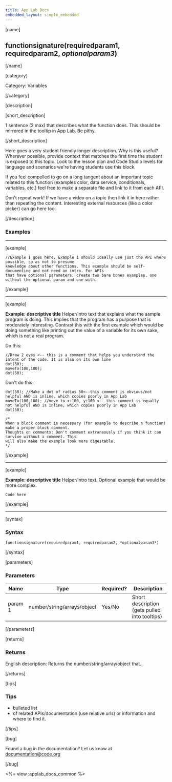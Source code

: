 ```yaml
---
title: App Lab Docs
embedded_layout: simple_embedded
---
```


[name]

## functionsignature(requiredparam1, requiredparam2, *optionalparam3*)


[/name]


[category]

Category: Variables

[/category]

[description]

[short_description]

1 sentence (2 max) that describes what the function does. This should be mirrored in the tooltip in App Lab. Be pithy.

[/short_description]

Here goes a very student friendly longer description. Why is this useful? Wherever possible, provide context that matches the first time the student is exposed to this topic.
Look to the lesson plan and Code Studio levels for language and scenarios we're having students use this block. 

If you feel compelled to go on a long tangent about an important topic related to this function (examples
color, data service, conditionals, variables, etc.) feel free to make a separate file and link to it from
each API. 

Don't repeat work! If we have a video on a topic then link it in here rather than repeating the content. Interesting
external resources (like a color picker) can go here too.

[/description]

### Examples
____________________________________________________

<!--Each example needs to be fully standalone, copy/pasteable into App Lab without errors. Examples should
always strive to do something visible, such as turtle drawing or console.logging the value of something.
Each piece of documentation should have two examples, with a third or beyond being optional.
-->

[example]


```
//Example 1 goes here. Example 1 should ideally use just the API where possible, so as not to presume
knowledge about other functions. This example should be self-documenting and not need an intro. For APIs
that have optional parameters, create two bare bones examples, one without the optional param and one with.
```

[/example]

____________________________________________________

[example]

**Example: descriptive title** Helper/intro text that explains what the sample program is doing. This implies that the program
has a purpose that is moderately interesting. Contrast this with the first example which would be 
doing something like printing out the value of a variable for its own sake, which is not a real program.

Do this:

```
//Draw 2 eyes <-- this is a comment that helps you understand the intent of the code. It is also on its own line
dot(50);
moveTo(100,100);
dot(50);
```

Don't do this:


```
dot(50); //Make a dot of radius 50<--this comment is obvious/not helpful AND is inline, which copies poorly in App Lab
moveTo(100,100); //move to x:100, y:100 <-- this comment is equally not helpful AND is inline, which copies poorly in App Lab
dot(50);
	
/*
When a block comment is necessary (for example to describe a function) make a proper block comment.
Thoughts on comments: Don't comment extraneously if you think it can survive without a comment. This
will also make the example look more digestable.
*/
```

[/example]

____________________________________________________

[example]

**Example: descriptive title** Helper/intro text. Optional example that would be more complex. 

```
Code here	
```


[/example]

____________________________________________________


[syntax]

### Syntax

```
functionsignature(requiredparam1, requiredparam2, *optionalparam3*)
```

[/syntax]

[parameters]

### Parameters

| Name  | Type | Required? | Description |
|-----------------|------|-----------|-------------|
| param 1 | number/string/arrays/object | Yes/No | Short description (gets pulled into tooltips)  |


[/parameters]

[returns]

### Returns
English description: Returns the number/string/array/object that...

[/returns]

[tips]

### Tips

- bulleted list
- of related APIs/documentation (use relative urls) or information and where to find it.


[/tips]

[bug]

Found a bug in the documentation? Let us know at documentation@code.org

[/bug]

<%= view :applab_docs_common %>
